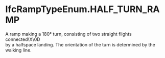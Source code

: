 IfcRampTypeEnum.HALF_TURN_RAMP
==============================
A ramp making a 180° turn, consisting of two straight flights connected\X\0D  
by a halfspace landing. The orientation of the turn is determined by the
walking line.


